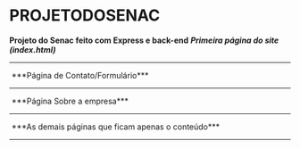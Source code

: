 # PROJETODOSENAC
**Projeto do Senac feito com Express e back-end**
***Primeira página do site (index.html)***
<hr>
<img src="https://i.pinimg.com/originals/9e/c9/0c/9ec90caa17d84442188108122ec51b6e.png" alt= "">
***Página de Contato/Formulário***
<hr>
<img src="https://i.pinimg.com/originals/a4/43/0f/a4430fd8d636cdb1458301bee5fe5ec2.png" alt= "">
***Página Sobre a empresa***
<hr>
<img src="https://i.pinimg.com/originals/27/2d/cd/272dcdff1508fedb8d59bcba6255d955.png" alt="">
***As demais páginas que ficam apenas o conteúdo***
<hr>
<img src=https://i.pinimg.com/originals/b4/ab/8c/b4ab8cdfaf13058c4896b3fac6b05703.png"" alt="">
